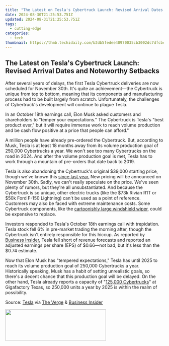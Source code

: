 ```yaml
---
title: "The Latest on Tesla's Cybertruck Launch: Revised Arrival Dates and Noteworthy Setbacks"
date: 2024-08-30T21:25:53.751Z
updated: 2024-08-31T21:25:53.751Z
tags:
  - cutting-edge
categories:
  - tech
thumbnail: https://thmb.techidaily.com/b2db5fedee40970035cb3002dc7dfcbc1c0c6f7d7b80bea9905bc131bc260d6b.jpg
---
```


## The Latest on Tesla's Cybertruck Launch: Revised Arrival Dates and Noteworthy Setbacks

After several years of delays, the first Tesla Cybertruck deliveries are now scheduled for November 30th. It's quite an achievement—the Cybertruck is unique from top to bottom, meaning that its components and manufacturing process had to be built largely from scratch. Unfortunately, the challenges of Cybertruck's development will continue to plague Tesla.

 In an October 18th earnings call, Elon Musk asked customers and shareholders to "temper your expectations." The Cybertruck is Tesla's "best product ever," but it will require immense work to reach volume production and be cash flow positive at a price that people can afford."

 A million people have already pre-ordered the Cybertruck. But, according to Musk, Tesla is at least 18 months away from its volume production goal of 250,000 Cybertrucks a year. We won't see too many Cybertrucks on the road in 2024\. And after the volume production goal is met, Tesla has to work through a mountain of pre-orders that date back to 2019.

 Tesla is also abandoning the Cybertruck's original $39,000 starting price, though we've known this [since last year.](https://buynow-info.techidaily.com/wearable-showdown-pros-and-cons-of-apple-watch-series-9-vs-fitbit-charge-6/) New pricing will be announced on November 30th. Sadly, we can't really speculate on the price. We've seen plenty of rumors, but they're all unsubstantiated. And because the Cybertruck is so unique, other electric trucks (like the $73k Rivian R1T or $50k Ford F-150 Lightning) can't be used as a point of reference. Customers may also be faced with extreme maintenance costs. Some Cybertruck components, like the [cartoonishly large windshield wiper](https://facebook-video-share.techidaily.com/updated-visual-producer-hub/), could be expensive to replace.

 Investors responded to Tesla's October 18th earnings call with trepidation. Tesla stock fell 6% in pre-market trading the morning after, though the Cybertruck isn't entirely responsible for this hiccup. As reported by [Business Insider](https://www.businessinsider.com/tesla-earnings-q3-report-live-updates-guidance-analyst-call-stock-reaction-2023-10), Tesla fell short of revenue forecasts and reported an adjusted earnings per share (EPS) of $0.66—not bad, but it's less than the $0.74 estimate.

 Now that Elon Musk has "tempered expectations," Tesla has until 2025 to reach its volume production goal of 250,000 Cybertrucks a year. Historically speaking, Musk has a habit of setting unrealistic goals, so there's a decent chance that this production goal will be delayed. On the other hand, Tesla already reports a capacity of "[125,000 Cybertrucks](https://electrek.co/2023/10/18/tesla-cybertruck-deliveries-november-production-capacity/)" at Gigafactory Texas, so 250,000 units a year by 2025 is within the realm of possibility.

 Source: [Tesla](https://twitter.com/Tesla/status/1714737600991248796) via [The Verge](https://www.theverge.com/2023/10/18/23923048/tesla-cybertruck-ev-pickup-delivery-date-november-30) & [Business Insider](https://www.businessinsider.com/tesla-earnings-q3-report-live-updates-guidance-analyst-call-stock-reaction-2023-10)

<ins class="adsbygoogle"
     style="display:block"
     data-ad-format="autorelaxed"
     data-ad-client="ca-pub-7571918770474297"
     data-ad-slot="1223367746"></ins>



<ins class="adsbygoogle"
     style="display:block"
     data-ad-client="ca-pub-7571918770474297"
     data-ad-slot="8358498916"
     data-ad-format="auto"
     data-full-width-responsive="true"></ins>



<!-- affiliate ads begin -->
<a href="https://godlikehost.sjv.io/c/5597632/1920054/21774" target="_top" id="1920054"><img src="//a.impactradius-go.com/display-ad/21774-1920054" border="0" alt="" width="320" height="100"/></a><img height="0" width="0" src="https://imp.pxf.io/i/5597632/1920054/21774" style="position:absolute;visibility:hidden;" border="0" />
<!-- affiliate ads end -->